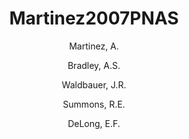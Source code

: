---
layout: publication
title: Martinez2007PNAS
category: journalpub
author: 
	- Martinez, A. 
	- Bradley, A.S. 
	- Waldbauer, J.R. 
	- Summons, R.E. 
	- DeLong, E.F. 
pubtitle:  "Proteorhodopsin photosystem gene expression enables photophosphorylation in a heterologous host"
journal: Proceedings of the National Academy of Sciences 
volume: 104 
number: 13 
pages: 5590-5595 
year: 2007
---